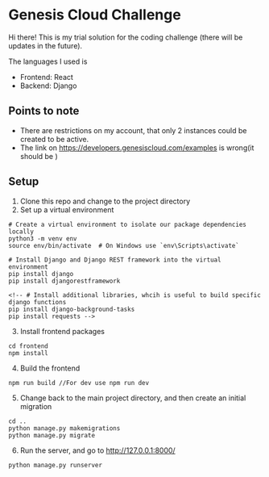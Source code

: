 # Genesis Cloud Challenge
Hi there! This is my trial solution for the coding challenge (there will be updates in the future).

The languages I used is 
* Frontend: React
* Backend: Django

## Points to note
* There are restrictions on my account, that only 2 instances could be created to be active.
* The link on https://developers.genesiscloud.com/examples is wrong(it should be )

## Setup
1. Clone this repo and change to the project directory 
2. Set up a virtual environment
```
# Create a virtual environment to isolate our package dependencies locally
python3 -m venv env
source env/bin/activate  # On Windows use `env\Scripts\activate`

# Install Django and Django REST framework into the virtual environment
pip install django
pip install djangorestframework

<!-- # Install additional libraries, whcih is useful to build specific django functions
pip install django-background-tasks
pip install requests -->
```
3. Install frontend packages
```
cd frontend
npm install
```

4. Build the frontend
```
npm run build //For dev use npm run dev
```

5. Change back to the main project directory, and then create an initial migration
```
cd ..
python manage.py makemigrations
python manage.py migrate
```

6. Run the server, and go to http://127.0.0.1:8000/ 
```
python manage.py runserver
```